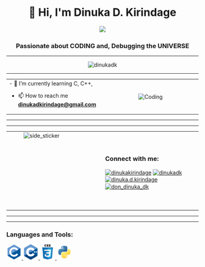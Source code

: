 
<h1 align="center"> 👋 Hi, I'm Dinuka D. Kirindage</h1>
<p align="center" ><img  src = "https://github.com/7oSkaaa/7oSkaaa/blob/main/Images/about_me.gif?raw=true" width = 100px></p>
<h3 align="center">Passionate about CODING and, Debugging the UNIVERSE </h3>

---

<p align="center"> <img src="https://komarev.com/ghpvc/?username=dinukadk&label=Profile%20views&color=0e75b6&style=flat" alt="dinukadk" /> </p>

---
<table align="center">
<tr border="none">
<td width="50%" align="left">
- 🌱 I’m currently learning C, C++,

- 📫 How to reach me **dinukadkirindage@gmail.com**
</td>
<td width="50%" align="center">

  <img align="center" alt="Coding" width="450" src="https://repository-images.githubusercontent.com/588181932/e36ec678-7984-4cdd-8e4c-a3932772ff8e">

  </td>
</tr>
</table>

---


---
<table align="center">
<tr border="none">
<td width="50%" align="left">
  
 <img align="right" width=200px height=200px alt="side_sticker" src="https://media.giphy.com/media/TEnXkcsHrP4YedChhA/giphy.gif" />

</td>
<td width="50%" align="center">

 

<h3 align="left">Connect with me:</h3>
<p align="left">
<a href="https://twitter.com/dinukakirindage" target="blank"><img align="center" src="https://raw.githubusercontent.com/rahuldkjain/github-profile-readme-generator/master/src/images/icons/Social/twitter.svg" alt="dinukakirindage" height="30" width="40" /></a>
<a href="https://linkedin.com/in/dinukadk" target="blank"><img align="center" src="https://raw.githubusercontent.com/rahuldkjain/github-profile-readme-generator/master/src/images/icons/Social/linked-in-alt.svg" alt="dinukadk" height="30" width="40" /></a>
<a href="https://fb.com/dinuka.d.kirindage" target="blank"><img align="center" src="https://raw.githubusercontent.com/rahuldkjain/github-profile-readme-generator/master/src/images/icons/Social/facebook.svg" alt="dinuka.d.kirindage" height="30" width="40" /></a>
<a href="https://instagram.com/don_dinuka_dk" target="blank"><img align="center" src="https://raw.githubusercontent.com/rahuldkjain/github-profile-readme-generator/master/src/images/icons/Social/instagram.svg" alt="don_dinuka_dk" height="30" width="40" /></a>
</p>

  </td>
</tr>
</table>

---


---
<h3 align="left">Languages and Tools:</h3>
<p align="left"> <a href="https://www.cprogramming.com/" target="_blank" rel="noreferrer"> <img src="https://raw.githubusercontent.com/devicons/devicon/master/icons/c/c-original.svg" alt="c" width="40" height="40"/> </a> <a href="https://www.w3schools.com/cpp/" target="_blank" rel="noreferrer"> <img src="https://raw.githubusercontent.com/devicons/devicon/master/icons/cplusplus/cplusplus-original.svg" alt="cplusplus" width="40" height="40"/> </a> <a href="https://www.w3schools.com/css/" target="_blank" rel="noreferrer"> <img src="https://raw.githubusercontent.com/devicons/devicon/master/icons/css3/css3-original-wordmark.svg" alt="css3" width="40" height="40"/> </a> <a href="https://www.python.org" target="_blank" rel="noreferrer"> <img src="https://raw.githubusercontent.com/devicons/devicon/master/icons/python/python-original.svg" alt="python" width="40" height="40"/> </a> </p>
